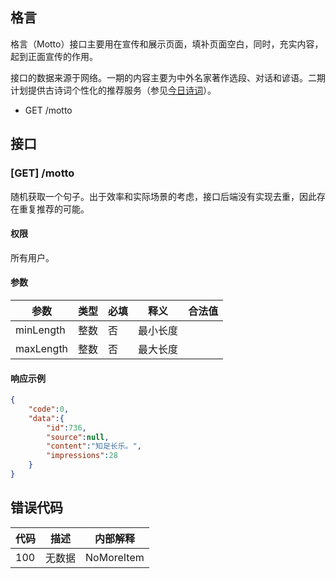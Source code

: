 ## 格言

格言（Motto）接口主要用在宣传和展示页面，填补页面空白，同时，充实内容，起到正面宣传的作用。

接口的数据来源于网络。一期的内容主要为中外名家著作选段、对话和谚语。二期计划提供古诗词个性化的推荐服务（参见[今日诗词](https://www.jinrishici.com)）。

- GET /motto

  

## 接口

### [GET]   /motto

随机获取一个句子。出于效率和实际场景的考虑，接口后端没有实现去重，因此存在重复推荐的可能。

#### 权限

所有用户。

#### 参数

| 参数      | 类型 | 必填 | 释义     | 合法值 |
| --------- | ---- | ---- | -------- | ------ |
| minLength | 整数 | 否   | 最小长度 |        |
| maxLength | 整数 | 否   | 最大长度 |        |

#### 响应示例

```json
{
    "code":0,
    "data":{
        "id":736,
        "source":null,
        "content":"知足长乐。",
        "impressions":28
    }
}
```

## 错误代码

| 代码 | 描述   | 内部解释   |
| ---- | ------ | ---------- |
| 100  | 无数据 | NoMoreItem |